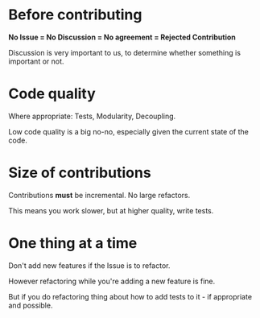# Before contributing

**No Issue = No Discussion = No agreement = Rejected Contribution**

Discussion is very important to us, to determine whether something is important or not.

# Code quality

Where appropriate: Tests, Modularity, Decoupling.

Low code quality is a big no-no, especially given the current state of the code.

# Size of contributions

Contributions **must** be incremental. No large refactors.

This means you work slower, but at higher quality, write tests.

# One thing at a time

Don't add new features if the Issue is to refactor.

However refactoring while you're adding a new feature is fine.

But if you do refactoring thing about how to add tests to it - if appropriate and possible.
